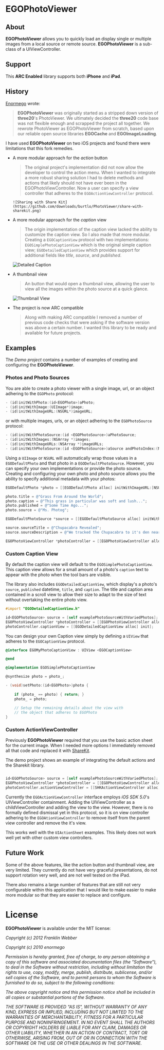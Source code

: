 # EGOPhotoViewer

## About

**EGOPhotoViewer** allows you to quickly load an display single or multiple images from a local source or remote source. **EGOPhotoViewer** is a sub-class
of a UIViewController.

## Support

This __ARC Enabled__ library supports both __iPhone__ and __iPad__.

## History

[Enormego](http://enormego.com/) wrote:

> **EGOPhotoViewer** was originally started as a stripped down version of
  **three20**'s PhotoViewer. We ultimately decided
  the **three20** code base was not flexible enough and scrapped the project all
  together. We rewrote PhotoViewer as EGOPhotoViewer from scratch, based upon 
  our reliable open source libraries **EGOCache** and **EGOImageLoading**.

I have used **EGOPhotoViewer** on two iOS projects and found there were
limitations that this fork remedies.

* A more modular approach for the _action_ button

    > The original project's implementation did not now allow the developer to 
      control the action menu. When I wanted to integrate a more robust sharing
      solution I had to delete methods and actions that likely should not have
      ever been in the EGOPhotoViewController. Now a user can specify a view
      controller that adheres to the `EGOActionViewController` protocol.
      
      ![Sharing with Share Kit](https://github.com/downloads/burtlo/PhotoViewer/share-with-sharekit.png)

* A more modular approach for the _caption_ view

    > The origin implementation of the caption view lacked the ability to
    customize the caption view. So I also made that more modular. Creating a
    `EGOCaptionView` protocol with two implementations: 
    `EGOSimplePhotoCaptionView` which is the original simple caption view; 
    `EGODetailedCaptionView` which provides support for additional fields
    like _title_, _source_, and _published_.
    
    ![Detailed Caption](https://github.com/downloads/burtlo/PhotoViewer/detailed-caption.png)

* A thumbnail view

    > An button that would open a thumbnail view, allowing the user to view
    all the images within the photo source at a quick glance.
    
    ![Thumbnail View](https://github.com/downloads/burtlo/PhotoViewer/thumbnail-view.png)
  
* The project is now ARC compatible

    > Along with making ARC compatible I removed a number of previous code
    checks that were asking if the software version was above a certain number.
    I wanted this library to be ready and available for future projects.

## Examples

The _Demo project_ contains a number of examples of creating and configuring
the **EGOPhotoViewer**.

### Photos and Photo Sources

You are able to create a photo viewer with a single image, url, or an object
adhering to the `EGOPhoto` protocol:

```objective-c
- (id)initWithPhoto:(id<EGOPhoto>)aPhoto;
- (id)initWithImage:(UIImage*)image;
- (id)initWithImageURL:(NSURL*)imageURL;
```

or with multiple images, urls, or an object adhering to the `EGOPhotoSource`
protocol:

```objective-c
- (id)initWithPhotoSource:(id <EGOPhotoSource>)aPhotoSource;
- (id)initWithImages:(NSArray *)images;
- (id)initWithImageURLs:(NSArray *)imageURLs;
- (id)initWithPhotoSource:(id <EGOPhotoSource>)aSource andPhotoIndex:(NSInteger)index;
```

Using a `UIImage` or `NSURL` will automatically wrap those values in a
`EGODefaultPhoto` and that photo in a `EGODefaultPhotoSource`. However, you can
specify your own implementations or provide the photo source. Creating and
configuring your own photo and photo source allows you the ability to specify
additional metadata with your photos:

```objective-c
EGODefaultPhoto *photo = [[EGODefaultPhoto alloc] initWithImageURL:[NSURL URLWithString:@"http://a3.twimg.com/profile_images/66601193/cactus.jpg"]];

photo.title = @"Grass From Around the World";
photo.caption = @"This grass in particular was soft and lush...";
photo.published = @"Some Time Ago...";
photo.source = @"Ms. Photog";

EGODefaultPhotoSource *source = [[EGODefaultPhotoSource alloc] initWithPhotos:[NSArray arrayWithObject:photo]];

source.sourceTitle = @"Chupacabra Revealed";
source.sourceDescription = @"We tracked the Chupacabra to it's den near ...";

EGOPhotoViewController *photoController = [[EGOPhotoViewController alloc] initWithPhotoSource:source];
```

### Custom Caption View

By default the caption view will default to the `EGOSimplePhotoCaptionView`. 
This caption view allows for a small amount of a photo's `caption` text to
appear with the photo when the tool bars are visible.

The library also includes `EGODetailedCaptionView`, which display's a photo's
`source`, `published` datetime, `title`, and `caption`. The title and caption
area contained in a scroll view to allow their size to adapt to the size of 
text without overtaking the entire photo view.

```objective-c
#import "EGODetailedCaptionView.h"
```

```objective-c
id<EGOPhotoSource> source = [self examplePhotoSourceWithVariedPhotos];
EGOPhotoViewController *photoController = [[EGOPhotoViewController alloc] initWithPhotoSource:source];
photoController.captionView = [[EGODetailedCaptionView alloc] init];
```

You can design your own Caption view simply by defining a `UIView` that adheres
to the `EGOCaptionView` protocol.

```objective-c
@interface EGOMyPhotoCaptionView : UIView <EGOCaptionView>

@end

@implementation EGOSimplePhotoCaptionView

@synthesize photo = photo_;

- (void)setPhoto:(id<EGOPhoto>)photo {
  
    if (photo_ == photo) { return; }
    photo_ = photo;
    
    // Setup the remaining details about the view with 
    // the object that adheres to EGOPhoto
}
```

### Custom ActionViewController

Previously **EGOPhotoViewer** required that you use the basic action sheet for
the current image. When I needed more options I immediately removed all that 
code and replaced it with [ShareKit](https://github.com/ShareKit/ShareKit).

The demo project shows an example of integrating the default actions and the
Sharekit library.

```objective-c

id<EGOPhotoSource> source = [self examplePhotoSourceWithVariedPhotos];
EGOPhotoViewController *photoController = [[EGOPhotoViewController alloc] initWithPhotoSource:source];
photoController.actionViewController = [[SHKActionViewController alloc] init];

```

Currently the `EGOActionViewController` interface employs _iOS SDK 5.0_'s
UIViewController containment. Adding the UIViewController as a 
childViewController and adding the view to the view. However, there is no 
formally defined dismissal yet in this protocol, so it is on view controller
adhering to the `EGOAtionViewController` to remove itself from the parent
view controller and remove the it's view.

This works well with the `UIActionSheet` examples. This likely does not work
well yet with other custom view controllers.

## Future Work

Some of the above features, like the action button and thumbnail view, are very
limited. They currently do not have very graceful presentations, do not 
support rotation very well, and are not well tested on the iPad.

There also remains a large number of features that are still not very 
configurable within this application that I would like to make easier to make 
more modular so that they are easier to replace and configure.

# License

**EGOPhotoViewer** is available under the MIT license:

*Copyright (c) 2012 Franklin Webber*

*Copyright (c) 2010 enormego*

*Permission is hereby granted, free of charge, to any person obtaining a copy*
*of this software and associated documentation files (the "Software"), to deal*
*in the Software without restriction, including without limitation the rights*
*to use, copy, modify, merge, publish, distribute, sublicense, and/or sell*
*copies of the Software, and to permit persons to whom the Software is*
*furnished to do so, subject to the following conditions:*

*The above copyright notice and this permission notice shall be included in*
*all copies or substantial portions of the Software.*

*THE SOFTWARE IS PROVIDED "AS IS", WITHOUT WARRANTY OF ANY KIND, EXPRESS OR*
*IMPLIED, INCLUDING BUT NOT LIMITED TO THE WARRANTIES OF MERCHANTABILITY,*
*FITNESS FOR A PARTICULAR PURPOSE AND NONINFRINGEMENT. IN NO EVENT SHALL THE*
*AUTHORS OR COPYRIGHT HOLDERS BE LIABLE FOR ANY CLAIM, DAMAGES OR OTHER*
*LIABILITY, WHETHER IN AN ACTION OF CONTRACT, TORT OR OTHERWISE, ARISING FROM,*
*OUT OF OR IN CONNECTION WITH THE SOFTWARE OR THE USE OR OTHER DEALINGS IN*
*THE SOFTWARE.*